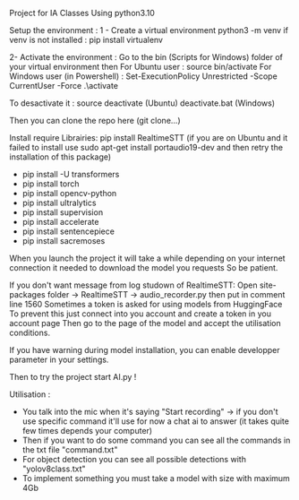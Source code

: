 Project for IA Classes
Using python3.10    

Setup the environment :
1 - Create a virtual environment
python3 -m venv <name of the environment>
if venv is not installed : pip install virtualenv

2- Activate the environment :
Go to the bin (Scripts for Windows) folder of your virtual environment then
For Ubuntu user : source bin/activate
For Windows user (in Powershell) :
Set-ExecutionPolicy Unrestricted -Scope CurrentUser -Force
.\activate

To desactivate it :
source deactivate (Ubuntu)
deactivate.bat (Windows)

Then you can clone the repo here (git clone...)

Install require Librairies:
pip install RealtimeSTT (if you are on Ubuntu and it failed to install use sudo apt-get install portaudio19-dev and then retry the installation of this package)
- pip install -U transformers
- pip install torch 
- pip install opencv-python
- pip install ultralytics
- pip install supervision
- pip install accelerate
- pip install sentencepiece
- pip install sacremoses

When you launch the project it will take a while depending on your internet connection it needed to download the model you requests
So be patient.

If you don't want message from log studown of RealtimeSTT:
Open site-packages folder -> RealtimeSTT -> audio_recorder.py then put in comment line 1560
Sometimes a token is asked for using models from HuggingFace
To prevent this just connect into you account and create a token in you account page
Then go to the page of the model and accept the utilisation conditions.

If you have warning during model installation, you can enable developper parameter in your settings.

Then to try the project start AI.py !

Utilisation :
- You talk into the mic when it's saying "Start recording" -> if you don't use specific command it'll use for now a chat ai to answer (it takes quite few times depends your computer)
- Then if you want to do some command you can see all the commands in the txt file "command.txt"
- For object detection you can see all possible detections with "yolov8class.txt"
- To implement something you must take a model with size with maximum 4Gb